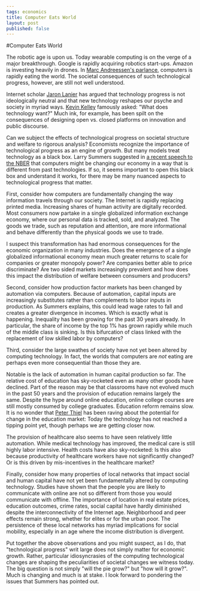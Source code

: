 ```yaml
--- 
tags: economics
title: Computer Eats World
layout: post
published: false
---
```


#Computer Eats World 

The robotic age is upon us. Today wearable computing is on the verge of a major breakthrough. Google is rapidly acquiring robotics start-ups. Amazon is investing heavily in drones. In [Marc Andreessen's parlance][eats], computers is rapidly eating the world. The societal consequences of such technological progress, however, are still not well understood. 

[eats]: http://online.wsj.com/news/articles/SB10001424053111903480904576512250915629460

Internet scholar [Jaron Lanier][lainer] has argued that technology progress is not ideologically neutral and that new technology reshapes our psyche and society in myriad ways. [Kevin Kelley][kelley] famously asked: "What does technology want?" Much ink, for example, has been spilt on the consequences of designing open vs. closed platforms on innovation and public discourse. 

[kelley]: http://www.radiolab.org/story/101024-idea-time-come/
[lainer]: http://www.nybooks.com/articles/archives/2010/nov/25/generation-why/?pagination=false

Can we subject the effects of technological progress on societal structure and welfare to rigorous analysis? Economists recognize the importance of technological progress as an engine of growth. But many models treat technology as a black box. Larry Summers suggested in [a recent speech to the NBER][summers] that computers might be changing our economy in a way that is different from past technologies. If so, it seems important to open this black box and understand it works, for there may be many nuanced aspects to technological progress that matter. 

[summers]: http://www.nber.org/reporter/

First, consider how computers are fundamentally changing the way information travels through our society. The Internet is rapidly replacing printed media. Increasing shares of human activity are digitally recorded. Most consumers now partake in a single globalized information exchange economy, where our personal data is tracked, sold, and analyzed. The goods we trade, such as reputation and attention, are more informational and behave differently than the physical goods we use to trade. 

I suspect this transformation has had enormous consequences for the economic organization in many industries. Does the emergence of a single globalized informational economy mean much greater returns to scale for companies or greater monopoly power? Are companies better able to price discriminate? Are two sided markets increasingly prevalent and how does this impact the distribution of welfare between consumers and producers? 

Second, consider how production factor markets has been changed by automation via computers. Because of automation, capital inputs are increasingly substitutes rather than complements to labor inputs in production. As Summers explains, this could lead wage rates to fall and creates a greater divergence in incomes. Which is exactly what is happening. Inequality has been growing for the past 30 years already. In particular, the share of income by the top 1% has grown rapidly while much of the middle class is sinking. Is this bifurcation of class linked with the replacement of low skilled labor by computers? 

Third, consider the large swathes of society have not yet been altered by computing technology. In fact, the worlds that computers are _not_ eating are perhaps even more consequential than those they are. 

Notable is the lack of automation in human capital production so far. The relative cost of education has sky-rocketed even as many other goods have declined. Part of the reason may be that classrooms have not evolved much in the past 50 years and the provision of education remains largely the same. Despite the hype around online education, online college courses are still mostly consumed by college graduates. Education reform remains slow. It is no wonder that [Peter Thiel][thielgraph] has been raving about the potential for change in the education market: Today the technology has not reached a tipping point yet, though perhaps we are getting closer now. 

[thielgraph]: http://www.washingtonpost.com/blogs/wonkblog/wp/2013/12/30/peter-thiels-graph-of-the-year/

The provision of healthcare also seems to have seen relatively little automation. While medical technology has improved, the medical care is still highly labor intensive. Health costs have also sky-rocketed: Is this also because productivity of healthcare workers have not significantly changed? Or is this driven by mis-incentives in the healthcare market? 

Finally, consider how many properties of local networks that impact social and human capital have not yet been fundamentally altered by computing technology. Studies have shown that the people you are likely to communicate with online are not so different from those you would communicate with offline. The importance of location in real estate prices, education outcomes, crime rates, social capital have hardly diminished despite the interconnectivity of the Internet age. Neighborhood and peer effects remain strong, whether for elites or for the urban poor. The persistence of these local networks has myriad implications for social mobility, especially in an age where the income distribution is divergent. 

Put together the above observations and you might suspect, as I do, that "technological progress" writ large does not simply matter for economic growth. Rather, particular idiosyncrasies of the computing technological changes are shaping the peculiarities of societal changes we witness today. The big question is not simply "will the pie grow?" but "how will it grow?". Much is changing and much is at stake. I look forward to pondering the issues that Summers has pointed out. 
